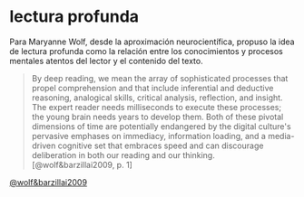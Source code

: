 # lectura profunda

Para Maryanne Wolf, desde la aproximación neurocientífica, propuso la idea de lectura profunda como la relación entre los conocimientos y procesos mentales atentos del lector y el contenido del texto.

 >
 > By deep reading, we mean the array of sophisticated processes that propel comprehension and that include inferential and deductive reasoning, analogical skills, critical analysis, reflection, and insight. The expert reader needs milliseconds to execute these processes; the young brain needs years to develop them. Both of these pivotal dimensions of time are potentially endangered by the digital culture's pervasive emphases on immediacy, information loading, and a media-driven cognitive set that embraces speed and can discourage deliberation in both our reading and our thinking. [@wolf&barzillai2009, p. 1]

[@wolf&barzillai2009](https://citeseerx.ist.psu.edu/document?repid=rep1&type=pdf&doi=472a9eff329fd8114f419c4f86331e3b387a34b5)
